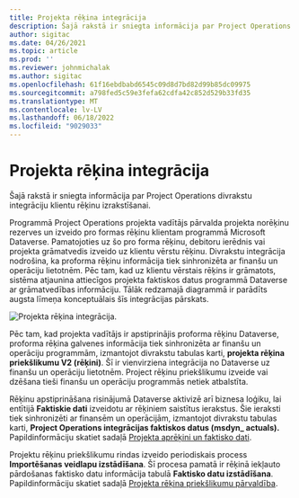```yaml
---
title: Projekta rēķina integrācija
description: Šajā rakstā ir sniegta informācija par Project Operations divrakstu integrāciju klientu rēķinu izrakstīšanai.
author: sigitac
ms.date: 04/26/2021
ms.topic: article
ms.prod: ''
ms.reviewer: johnmichalak
ms.author: sigitac
ms.openlocfilehash: 61f16ebdbabd6545c09d8d7bd82d99b85dc09975
ms.sourcegitcommit: a798fed5c59e3fefa62cdfa42c852d529b33fd35
ms.translationtype: MT
ms.contentlocale: lv-LV
ms.lasthandoff: 06/18/2022
ms.locfileid: "9029033"
---
```

# <a name="project-invoice-integration"></a>Projekta rēķina integrācija

Šajā rakstā ir sniegta informācija par Project Operations divrakstu integrāciju klientu rēķinu izrakstīšanai.

Programmā Project Operations projekta vadītājs pārvalda projekta norēķinu rezerves un izveido pro formas rēķinu klientam programmā Microsoft Dataverse. Pamatojoties uz šo pro forma rēķinu, debitoru ierēdnis vai projekta grāmatvedis izveido uz klientu vērstu rēķinu. Divrakstu integrācija nodrošina, ka proforma rēķinu informācija tiek sinhronizēta ar finanšu un operāciju lietotnēm. Pēc tam, kad uz klientu vērstais rēķins ir grāmatots, sistēma atjaunina attiecīgos projekta faktiskos datus programmā Dataverse ar grāmatvedības informāciju. Tālāk redzamajā diagrammā ir parādīts augsta līmeņa konceptuālais šīs integrācijas pārskats.

   ![Projekta rēķina integrācija.](./media/DW5Invoicing.png)

Pēc tam, kad projekta vadītājs ir apstiprinājis proforma rēķinu Dataverse, proforma rēķina galvenes informācija tiek sinhronizēta ar finanšu un operāciju programmām, izmantojot divrakstu tabulas karti, **projekta rēķina priekšlikumu V2 (rēķini)**. Šī ir vienvirziena integrācija no Dataverse uz finanšu un operāciju lietotnēm. Project rēķinu priekšlikumu izveide vai dzēšana tieši finanšu un operāciju programmās netiek atbalstīta.

Rēķinu apstiprināšana risinājumā Dataverse aktivizē arī biznesa loģiku, lai entītijā **Faktiskie dati** izveidotu ar rēķiniem saistītus ierakstus. Šie ieraksti tiek sinhronizēti ar finansēm un operācijām, izmantojot divrakstu tabulas karti, **Project Operations integrācijas faktiskos datus (msdyn\_ actuals).** Papildinformāciju skatiet sadaļā [Projekta aprēķini un faktisko dati](resource-dual-write-estimates-actuals.md). 

Projektu rēķinu priekšlikumu rindas izveido periodiskais process **Importēšanas veidlapu izstādīšana**. Šī procesa pamatā ir rēķinā iekļauto pārdošanas faktisko datu informācija tabulā **Faktisko datu izstādīšana**. Papildinformāciju skatiet sadaļā [Projekta rēķina priekšlikumu pārvaldība](../invoicing/format-update-project-invoice-proposals.md#create-project-invoice-proposals). 

